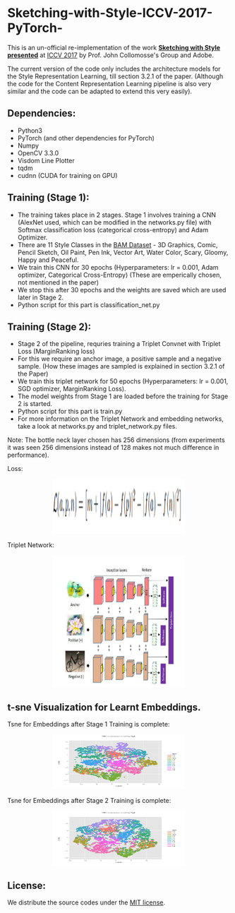 # Sketching-with-Style-ICCV-2017-PyTorch-
This is an un-official re-implementation of the work **[Sketching with Style presented](http://openaccess.thecvf.com/content_iccv_2017/html/Collomosse_Sketching_With_Style_ICCV_2017_paper.html)** at [ICCV 2017](http://iccv2017.thecvf.com/) by Prof. John Collomosse's Group and Adobe.

The current version of the code only includes the architecture models for the Style Representation Learning, till section 3.2.1 of the paper. (Although the code for the Content Representation Learning pipeline is also very similar and the code can be adapted to extend this very easily).

## Dependencies:

 * Python3
 * PyTorch (and other dependencies for PyTorch)
 * Numpy
 * OpenCV 3.3.0
 * Visdom Line Plotter
 * tqdm
 * cudnn (CUDA for training on GPU)

## Training (Stage 1):
 * The training takes place in 2 stages. Stage 1 involves training a CNN (AlexNet used, which can be modified in the networks.py file) with Softmax classification loss (categorical cross-entropy) and Adam Optimizer.
 * There are 11 Style Classes in the [BAM Dataset](https://bam-dataset.org/) - 3D Graphics, Comic, Pencil Sketch, Oil Paint, Pen Ink, Vector Art, Water Color, Scary, Gloomy, Happy and Peaceful.
 * We train this CNN for 30 epochs (Hyperparameters: lr = 0.001, Adam optimizer, Categorical Cross-Entropy) (These are emperically chosen, not mentioned in the paper)
 * We stop this after 30 epochs and the weights are saved which are used later in Stage 2.
 * Python script for this part is classification_net.py

## Training (Stage 2):
 * Stage 2 of the pipeline, requries training a Triplet Convnet with Triplet Loss (MarginRanking loss)
 * For this we require an anchor image, a positive sample and a negative sample. (How these images are sampled is explained in section 3.2.1 of the Paper)
 * We train this triplet network for 50 epochs (Hyperparameters: lr = 0.001, SGD optimizer, MarginRanking Loss).
 * The model weights from Stage 1 are loaded before the training for Stage 2 is started.
 * Python script for this part is train.py
 * For more information on the Triplet Network and embedding networks, take a look at networks.py and triplet_network.py files.

Note: The bottle neck layer chosen has 256 dimensions (from experiments it was seen 256 dimensions instead of 128 makes not much difference in performance).

Loss: 
<div align='center'>
    <img src='./images/triplet_loss.png', height='125px', width='300px'>
</div>

Triplet Network:
<div align='center'>
    <img src='./images/triplet_convnet.png', height='300px', width='300px'>
</div>

## t-sne Visualization for Learnt Embeddings.

Tsne for Embeddings after Stage 1 Training is complete:
<div align='center'>
    <img src='./images/tsne_classification.png', height='125px', width='300px'>
</div>

Tsne for Embeddings after Stage 2 Training is complete:
<div align='center'>
    <img src='./images/tsne_triplet.png', height='125px', width='300px'>
</div>



## License:
We distribute the source codes under the [MIT license](https://opensource.org/licenses/mit-license.php).
